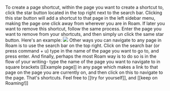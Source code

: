 To create a page shortcut, within the page you want to create a shortcut to, click the star button located in the top right next to the search bar.
Clicking this star button will add a shortcut to that page in the left sidebar menu, making the page one click away from wherever you are in Roam.
If later you want to remove this shortcut, follow the same process. Enter the page you want to remove from your shortcuts, and then simply un click the same star button.
Here's an example:
![](https://s3.amazonaws.com/cdn.freshdesk.com/data/helpdesk/attachments/production/64001914617/original/K7u-pY8d8JESJwqjb_UCIyBY-gLJdW9uTA.gif?1597880957)
Other ways you can navigate to any page in Roam is to use the search bar on the top right. Click on the search bar (or press command + u) type in the name of the page you want to go to, and press enter.
And finally, perhaps the most Roam way is to do so is in the flow of your writing- type the name of the page you want to navigate to in square brackets [[Example page]] in any page which makes a link to that page on the page you are currently on, and then click on this to navigate to the page.
That's shortcuts. Feel free to [[try for yourself]], and [[keep on Roaming!]]
